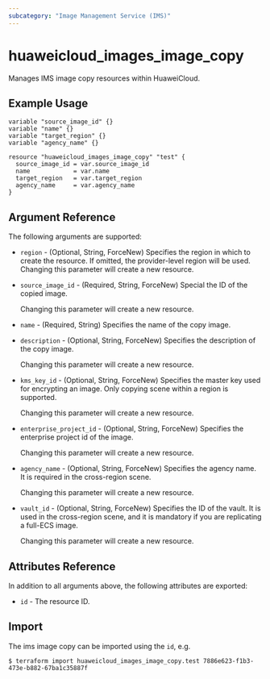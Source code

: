 ```yaml
---
subcategory: "Image Management Service (IMS)"
---
```


# huaweicloud_images_image_copy

Manages IMS image copy resources within HuaweiCloud.

## Example Usage

```hcl
variable "source_image_id" {}
variable "name" {}
variable "target_region" {}
variable "agency_name" {}

resource "huaweicloud_images_image_copy" "test" {
  source_image_id = var.source_image_id
  name            = var.name
  target_region   = var.target_region
  agency_name     = var.agency_name
}
```

## Argument Reference

The following arguments are supported:

* `region` - (Optional, String, ForceNew) Specifies the region in which to create the resource.
  If omitted, the provider-level region will be used. Changing this parameter will create a new resource.

* `source_image_id` - (Required, String, ForceNew) Special the ID of the copied image.

  Changing this parameter will create a new resource.

* `name` - (Required, String) Specifies the name of the copy image.

* `description` - (Optional, String, ForceNew) Specifies the description of the copy image.

  Changing this parameter will create a new resource.

* `kms_key_id` - (Optional, String, ForceNew) Specifies the master key used for encrypting an image.
  Only copying scene within a region is supported.

  Changing this parameter will create a new resource.

* `enterprise_project_id` - (Optional, String, ForceNew) Specifies the enterprise project id of the image.

  Changing this parameter will create a new resource.

* `agency_name` - (Optional, String, ForceNew) Specifies the agency name. It is required in the cross-region scene. 

  Changing this parameter will create a new resource.

* `vault_id` - (Optional, String, ForceNew) Specifies the ID of the vault. It is used in the cross-region scene,
  and it is mandatory if you are replicating a full-ECS image.

  Changing this parameter will create a new resource.

## Attributes Reference

In addition to all arguments above, the following attributes are exported:

* `id` - The resource ID.

## Import

The ims image copy can be imported using the `id`, e.g.

```
$ terraform import huaweicloud_images_image_copy.test 7886e623-f1b3-473e-b882-67ba1c35887f
```
